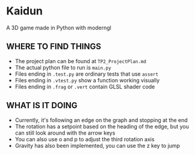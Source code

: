 # Kaidun
A 3D game made in Python with moderngl

## **WHERE TO FIND THINGS**

- The project plan can be found at `TP2_ProjectPlan.md`
- The actual python file to run is `main.py`
- Files ending in `.test.py` are ordinary tests that use `assert`
- Files ending in `.vtest.py` show a function working visually
- Files ending in `.frag` or `.vert` contain GLSL shader code

## **WHAT IS IT DOING**

- Currently, it's following an edge on the graph and stopping at the end
- The rotation has a setpoint based on the heading of the edge, but you can still look around with the arrow keys
- You can also use o and p to adjust the third rotation axis
- Gravity has also been implemented, you can use the z key to jump
